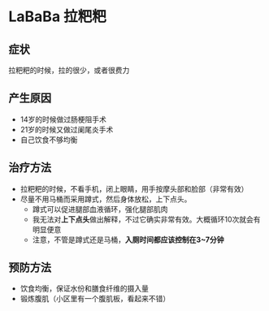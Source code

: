 # LaBaBa  拉粑粑

## 症状
拉粑粑的时候，拉的很少，或者很费力

## 产生原因
- 14岁的时候做过肠梗阻手术
- 21岁的时候又做过阑尾炎手术
- 自己饮食不够均衡

## 治疗方法
- 拉粑粑的时候，不看手机，闭上眼睛，用手按摩头部和脸部（非常有效）
- 尽量不用马桶而采用蹲式，然后身体放松，上下点头。
    - 蹲式可以促进腿部血液循环，强化腿部肌肉
    - 我无法对**上下点头**做出解释，不过它确实非常有效。大概循环10次就会有
    明显便意
    - 注意，不管是蹲式还是马桶，**入厕时间都应该控制在3~7分钟**

## 预防方法
- 饮食均衡，保证水份和膳食纤维的摄入量
- 锻炼腹肌（小区里有一个腹肌板，看起来不错）
